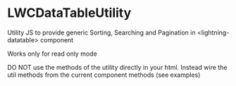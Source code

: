 # LWCDataTableUtility
Utility JS to provide generic Sorting, Searching and Pagination in &lt;lightning-datatable> component

Works only for read only mode

DO NOT use the methods of the utility directly in your html. Instead wire the util methods from the current component methods (see examples)